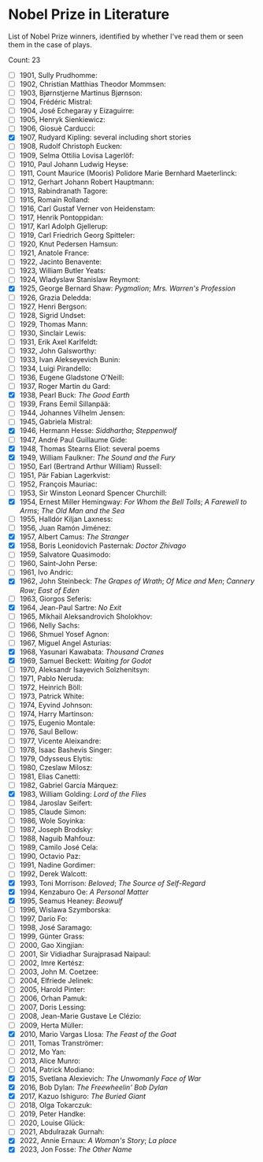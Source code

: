 # Nobel Prize in Literature

List of Nobel Prize winners, identified by whether I've read them or seen them
in the case of plays.

Count: 23

- [ ] 1901, Sully Prudhomme:
- [ ] 1902, Christian Matthias Theodor Mommsen:
- [ ] 1903, Bjørnstjerne Martinus Bjørnson:
- [ ] 1904, Frédéric Mistral:
- [ ] 1904, José Echegaray y Eizaguirre:
- [ ] 1905, Henryk Sienkiewicz:
- [ ] 1906, Giosuè Carducci:
- [x] 1907, Rudyard Kipling: several including short stories
- [ ] 1908, Rudolf Christoph Eucken:
- [ ] 1909, Selma Ottilia Lovisa Lagerlöf:
- [ ] 1910, Paul Johann Ludwig Heyse:
- [ ] 1911, Count Maurice (Mooris) Polidore Marie Bernhard Maeterlinck:
- [ ] 1912, Gerhart Johann Robert Hauptmann:
- [ ] 1913, Rabindranath Tagore:
- [ ] 1915, Romain Rolland:
- [ ] 1916, Carl Gustaf Verner von Heidenstam:
- [ ] 1917, Henrik Pontoppidan:
- [ ] 1917, Karl Adolph Gjellerup:
- [ ] 1919, Carl Friedrich Georg Spitteler:
- [ ] 1920, Knut Pedersen Hamsun:
- [ ] 1921, Anatole France:
- [ ] 1922, Jacinto Benavente:
- [ ] 1923, William Butler Yeats:
- [ ] 1924, Wladyslaw Stanislaw Reymont:
- [x] 1925, George Bernard Shaw: _Pygmalion_; _Mrs. Warren's Profession_
- [ ] 1926, Grazia Deledda:
- [ ] 1927, Henri Bergson:
- [ ] 1928, Sigrid Undset:
- [ ] 1929, Thomas Mann:
- [ ] 1930, Sinclair Lewis:
- [ ] 1931, Erik Axel Karlfeldt:
- [ ] 1932, John Galsworthy:
- [ ] 1933, Ivan Alekseyevich Bunin:
- [ ] 1934, Luigi Pirandello:
- [ ] 1936, Eugene Gladstone O’Neill:
- [ ] 1937, Roger Martin du Gard:
- [x] 1938, Pearl Buck: _The Good Earth_
- [ ] 1939, Frans Eemil Sillanpää:
- [ ] 1944, Johannes Vilhelm Jensen:
- [ ] 1945, Gabriela Mistral:
- [x] 1946, Hermann Hesse: _Siddhartha_; _Steppenwolf_
- [ ] 1947, André Paul Guillaume Gide:
- [x] 1948, Thomas Stearns Eliot: several poems
- [x] 1949, William Faulkner: _The Sound and the Fury_
- [ ] 1950, Earl (Bertrand Arthur William) Russell:
- [ ] 1951, Pär Fabian Lagerkvist:
- [ ] 1952, François Mauriac:
- [ ] 1953, Sir Winston Leonard Spencer Churchill:
- [x] 1954, Ernest Miller Hemingway: _For Whom the Bell Tolls_; _A Farewell to Arms_; _The Old Man and the Sea_
- [ ] 1955, Halldór Kiljan Laxness:
- [ ] 1956, Juan Ramón Jiménez:
- [x] 1957, Albert Camus: _The Stranger_
- [x] 1958, Boris Leonidovich Pasternak: _Doctor Zhivago_
- [ ] 1959, Salvatore Quasimodo:
- [ ] 1960, Saint-John Perse:
- [ ] 1961, Ivo Andric:
- [x] 1962, John Steinbeck: _The Grapes of Wrath_; _Of Mice and Men_; _Cannery Row_; _East of Eden_
- [ ] 1963, Giorgos Seferis:
- [x] 1964, Jean-Paul Sartre: _No Exit_
- [ ] 1965, Mikhail Aleksandrovich Sholokhov:
- [ ] 1966, Nelly Sachs:
- [ ] 1966, Shmuel Yosef Agnon:
- [ ] 1967, Miguel Angel Asturias:
- [x] 1968, Yasunari Kawabata: _Thousand Cranes_
- [x] 1969, Samuel Beckett: _Waiting for Godot_
- [ ] 1970, Aleksandr Isayevich Solzhenitsyn:
- [ ] 1971, Pablo Neruda:
- [ ] 1972, Heinrich Böll:
- [ ] 1973, Patrick White:
- [ ] 1974, Eyvind Johnson:
- [ ] 1974, Harry Martinson:
- [ ] 1975, Eugenio Montale:
- [ ] 1976, Saul Bellow:
- [ ] 1977, Vicente Aleixandre:
- [ ] 1978, Isaac Bashevis Singer:
- [ ] 1979, Odysseus Elytis:
- [ ] 1980, Czeslaw Milosz:
- [ ] 1981, Elias Canetti:
- [ ] 1982, Gabriel García Márquez:
- [x] 1983, William Golding: _Lord of the Flies_
- [ ] 1984, Jaroslav Seifert:
- [ ] 1985, Claude Simon:
- [ ] 1986, Wole Soyinka:
- [ ] 1987, Joseph Brodsky:
- [ ] 1988, Naguib Mahfouz:
- [ ] 1989, Camilo José Cela:
- [ ] 1990, Octavio Paz:
- [ ] 1991, Nadine Gordimer:
- [ ] 1992, Derek Walcott:
- [x] 1993, Toni Morrison: _Beloved_; _The Source of Self-Regard_
- [x] 1994, Kenzaburo Oe: _A Personal Matter_
- [x] 1995, Seamus Heaney: _Beowulf_
- [ ] 1996, Wislawa Szymborska:
- [ ] 1997, Dario Fo:
- [ ] 1998, José Saramago:
- [ ] 1999, Günter Grass:
- [ ] 2000, Gao Xingjian:
- [ ] 2001, Sir Vidiadhar Surajprasad Naipaul:
- [ ] 2002, Imre Kertész:
- [ ] 2003, John M. Coetzee:
- [ ] 2004, Elfriede Jelinek:
- [ ] 2005, Harold Pinter:
- [ ] 2006, Orhan Pamuk:
- [ ] 2007, Doris Lessing:
- [ ] 2008, Jean-Marie Gustave Le Clézio:
- [ ] 2009, Herta Müller:
- [x] 2010, Mario Vargas Llosa: _The Feast of the Goat_
- [ ] 2011, Tomas Tranströmer:
- [ ] 2012, Mo Yan:
- [ ] 2013, Alice Munro:
- [ ] 2014, Patrick Modiano:
- [x] 2015, Svetlana Alexievich: _The Unwomanly Face of War_
- [x] 2016, Bob Dylan: _The Freewheelin' Bob Dylan_
- [x] 2017, Kazuo Ishiguro: _The Buried Giant_
- [ ] 2018, Olga Tokarczuk:
- [ ] 2019, Peter Handke:
- [ ] 2020, Louise Glück:
- [ ] 2021, Abdulrazak Gurnah:
- [x] 2022, Annie Ernaux: _A Woman's Story_; _La place_
- [x] 2023, Jon Fosse: _The Other Name_
